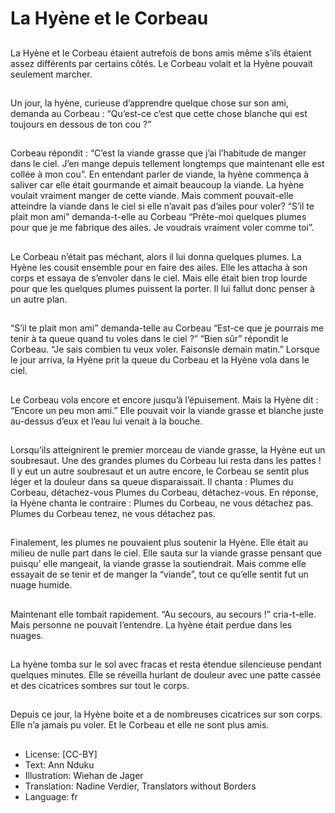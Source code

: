 # La Hyène et le Corbeau

##
La Hyène et le Corbeau étaient
autrefois de bons amis même s’ils
étaient assez différents par certains
côtés.
Le Corbeau volait et la Hyène
pouvait seulement marcher.

##
Un jour, la hyène, curieuse
d’apprendre quelque chose sur son
ami, demanda au Corbeau :
“Qu’est-ce c’est que cette chose
blanche qui est toujours en dessous
de ton cou ?”

##
Corbeau répondit :
“C’est la viande grasse que j’ai l’habitude de manger dans le ciel.
J’en mange depuis tellement longtemps que maintenant elle est
collée à mon cou”.
En entendant parler de viande, la hyène commença à saliver car
elle était gourmande et aimait beaucoup la viande.
La hyène voulait vraiment manger de cette viande. Mais comment
pouvait-elle atteindre la viande dans le ciel si elle n’avait pas
d’ailes pour voler?
“S’il te plait mon ami” demanda-t-elle au Corbeau “Prête-moi
quelques plumes pour que je me fabrique des ailes. Je voudrais
vraiment voler comme toi”.

##
Le Corbeau n’était pas méchant,
alors il lui donna quelques plumes.
La Hyène les cousit ensemble pour
en faire des ailes. Elle les attacha à
son corps et essaya de s’envoler
dans le ciel.
Mais elle était bien trop lourde pour
que les quelques plumes puissent la
porter.
Il lui fallut donc penser à un autre
plan.

##
“S’il te plait mon ami” demanda-telle au Corbeau “Est-ce que je
pourrais me tenir à ta queue quand
tu voles dans le ciel ?”
“Bien sûr” répondit le Corbeau. “Je
sais combien tu veux voler. Faisonsle demain matin.”
Lorsque le jour arriva, la Hyène prit
la queue du Corbeau et la Hyène
vola dans le ciel.

##
Le Corbeau vola encore et encore
jusqu’à l’épuisement. Mais la Hyène
dit : “Encore un peu mon ami.”
Elle pouvait voir la viande grasse et
blanche juste au-dessus d’eux et
l’eau lui venait à la bouche.

##
Lorsqu’ils atteignirent le premier morceau de viande grasse, la
Hyène eut un soubresaut. Une des grandes plumes du Corbeau lui
resta dans les pattes ! Il y eut un autre soubresaut et un autre
encore, le Corbeau se sentit plus léger et la douleur dans sa queue
disparaissait.
Il chanta :
Plumes du Corbeau, détachez-vous
Plumes du Corbeau, détachez-vous.
En réponse, la Hyène chanta le contraire :
Plumes du Corbeau, ne vous détachez pas. Plumes du Corbeau
tenez, ne vous détachez pas.

##

##
Finalement, les plumes ne
pouvaient plus soutenir la Hyène.
Elle était au milieu de nulle part
dans le ciel.
Elle sauta sur la viande grasse
pensant que puisqu’ elle mangeait,
la viande grasse la soutiendrait.
Mais comme elle essayait de se
tenir et de manger la “viande”, tout
ce qu’elle sentit fut un nuage
humide.

##
Maintenant elle tombait
rapidement. “Au secours, au
secours !” cria-t-elle.
Mais personne ne pouvait
l’entendre. La hyène était perdue
dans les nuages.

##
La hyène tomba sur le sol avec
fracas et resta étendue silencieuse
pendant quelques minutes.
Elle se réveilla hurlant de douleur
avec une patte cassée et des
cicatrices sombres sur tout le corps.

##
Depuis ce jour, la Hyène boite et a
de nombreuses cicatrices sur son
corps.
Elle n’a jamais pu voler.
Et le Corbeau et elle ne sont plus
amis.

##
* License: [CC-BY]
* Text: Ann Nduku
* Illustration: Wiehan de Jager
* Translation: Nadine Verdier, Translators without Borders
* Language: fr

